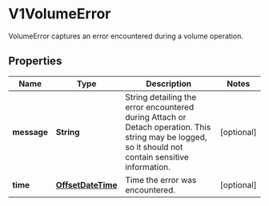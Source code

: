 

# V1VolumeError

VolumeError captures an error encountered during a volume operation.
## Properties

Name | Type | Description | Notes
------------ | ------------- | ------------- | -------------
**message** | **String** | String detailing the error encountered during Attach or Detach operation. This string may be logged, so it should not contain sensitive information. |  [optional]
**time** | [**OffsetDateTime**](OffsetDateTime.md) | Time the error was encountered. |  [optional]



